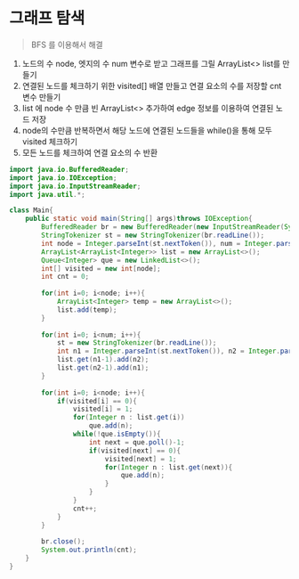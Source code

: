 # 그래프 탐색
> BFS 를 이용해서 해결
1. 노드의 수 node, 엣지의 수 num 변수로 받고 그래프를 그릴 ArrayList<> list를 만들기
2. 연결된 노드를 체크하기 위한 visited[] 배열 만들고 연결 요소의 수를 저장할 cnt 변수 만들기
3. list 에 node 수 만큼 빈 ArrayList<> 추가하여 edge 정보를 이용하여 연결된 노드 저장
4. node의 수만큼 반복하면서 해당 노드에 연결된 노드들을 while()을 통해 모두 visited 체크하기
5. 모든 노드를 체크하여 연결 요소의 수 반환


```java
import java.io.BufferedReader;
import java.io.IOException;
import java.io.InputStreamReader;
import java.util.*;

class Main{
    public static void main(String[] args)throws IOException{
        BufferedReader br = new BufferedReader(new InputStreamReader(System.in));
        StringTokenizer st = new StringTokenizer(br.readLine());
        int node = Integer.parseInt(st.nextToken()), num = Integer.parseInt(st.nextToken());
        ArrayList<ArrayList<Integer>> list = new ArrayList<>();
        Queue<Integer> que = new LinkedList<>();
        int[] visited = new int[node];
        int cnt = 0;
        
        for(int i=0; i<node; i++){
            ArrayList<Integer> temp = new ArrayList<>();
            list.add(temp);
        }
        
        for(int i=0; i<num; i++){
            st = new StringTokenizer(br.readLine());
            int n1 = Integer.parseInt(st.nextToken()), n2 = Integer.parseInt(st.nextToken());
            list.get(n1-1).add(n2);
            list.get(n2-1).add(n1);
        }
        
        for(int i=0; i<node; i++){
            if(visited[i] == 0){
                visited[i] = 1;
                for(Integer n : list.get(i))
                    que.add(n);
                while(!que.isEmpty()){
                    int next = que.poll()-1;
                    if(visited[next] == 0){
                        visited[next] = 1;
                        for(Integer n : list.get(next)){
                            que.add(n);
                        }
                    }
                }
                cnt++;
            }
        }
        
        br.close();
        System.out.println(cnt);
    }
}
```
